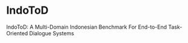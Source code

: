 # IndoToD
IndoToD: A Multi-Domain Indonesian Benchmark For End-to-End Task-Oriented Dialogue Systems
